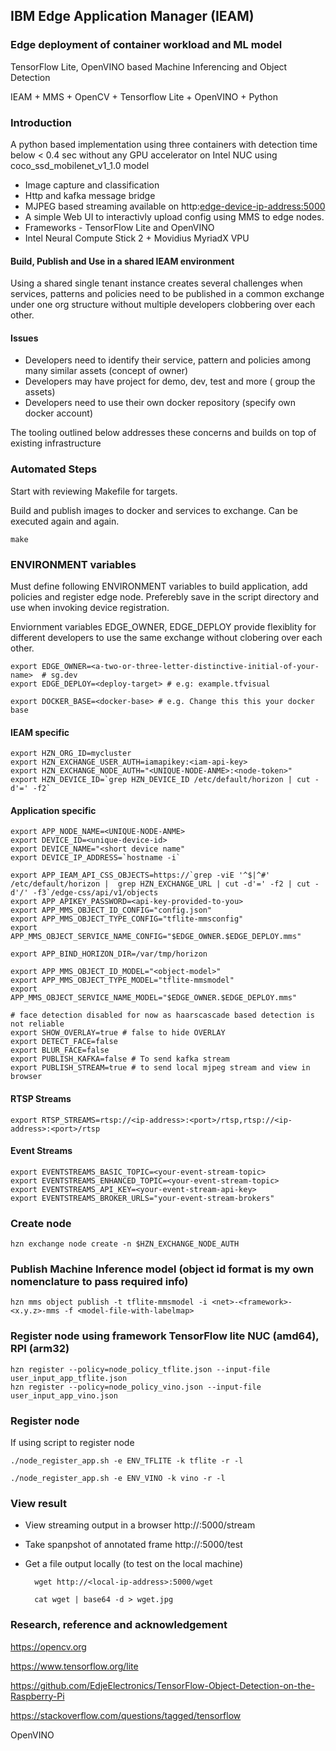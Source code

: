 ## IBM Edge Application Manager (IEAM)
### Edge deployment of container workload and ML model

TensorFlow Lite, OpenVINO based Machine Inferencing and Object Detection

IEAM + MMS + OpenCV + Tensorflow Lite + OpenVINO + Python 

### Introduction

A python based implementation using three containers with detection time below < 0.4 sec without any GPU accelerator on Intel NUC using coco_ssd_mobilenet_v1_1.0 model

- Image capture and classification
- Http and kafka message bridge
- MJPEG based streaming available on http:<edge-device-ip-address:5000> 
- A simple  Web UI to interactivly upload config using MMS to edge nodes.
- Frameworks - TensorFlow Lite and OpenVINO
- Intel Neural Compute Stick 2 + Movidius MyriadX VPU

#### Build, Publish and Use in a shared IEAM environment

Using a shared single tenant instance creates several challenges when services, patterns and policies need to be published in a common exchange under one org structure without multiple developers clobbering over each other.

#### Issues

- Developers need to identify their service, pattern and policies among many similar assets (concept of owner)
- Developers may have project for demo, dev, test and more ( group the assets)
- Developers need to use their own docker repository (specify own docker account)

The tooling outlined below addresses these concerns and builds on top of existing infrastructure

### Automated Steps

Start with reviewing Makefile for targets.

Build and publish images to docker and services to exchange. Can be executed again and again.

    make

### ENVIRONMENT variables

Must define following ENVIRONMENT variables to build application, add policies and register edge node. Preferebly save in the script directory and use when invoking device registration. 

Enviornment variables EDGE_OWNER, EDGE_DEPLOY provide flexiblity for different developers to use the same exchange without clobering over each other.

    export EDGE_OWNER=<a-two-or-three-letter-distinctive-initial-of-your-name>  # sg.dev  
    export EDGE_DEPLOY=<deploy-target> # e.g: example.tfvisual

    export DOCKER_BASE=<docker-base> # e.g. Change this this your docker base 

#### IEAM specific

    export HZN_ORG_ID=mycluster
    export HZN_EXCHANGE_USER_AUTH=iamapikey:<iam-api-key>
    export HZN_EXCHANGE_NODE_AUTH="<UNIQUE-NODE-ANME>:<node-token>"
    export HZN_DEVICE_ID=`grep HZN_DEVICE_ID /etc/default/horizon | cut -d'=' -f2`

#### Application specific
    export APP_NODE_NAME=<UNIQUE-NODE-ANME>
    export DEVICE_ID=<unique-device-id>
    export DEVICE_NAME="<short device name"
    export DEVICE_IP_ADDRESS=`hostname -i`
    
    export APP_IEAM_API_CSS_OBJECTS=https://`grep -viE '^$|^#' /etc/default/horizon |  grep HZN_EXCHANGE_URL | cut -d'=' -f2 | cut -d'/' -f3`/edge-css/api/v1/objects
    export APP_APIKEY_PASSWORD=<api-key-provided-to-you>
    export APP_MMS_OBJECT_ID_CONFIG="config.json"
    export APP_MMS_OBJECT_TYPE_CONFIG="tflite-mmsconfig"
    export APP_MMS_OBJECT_SERVICE_NAME_CONFIG="$EDGE_OWNER.$EDGE_DEPLOY.mms"
    
    export APP_BIND_HORIZON_DIR=/var/tmp/horizon
    
    export APP_MMS_OBJECT_ID_MODEL="<object-model>"
    export APP_MMS_OBJECT_TYPE_MODEL="tflite-mmsmodel"
    export APP_MMS_OBJECT_SERVICE_NAME_MODEL="$EDGE_OWNER.$EDGE_DEPLOY.mms"
    
    # face detection disabled for now as haarscascade based detection is not reliable
    export SHOW_OVERLAY=true # false to hide OVERLAY
    export DETECT_FACE=false
    export BLUR_FACE=false
    export PUBLISH_KAFKA=false # To send kafka stream
    export PUBLISH_STREAM=true # to send local mjpeg stream and view in browser

#### RTSP Streams

    export RTSP_STREAMS=rtsp://<ip-address>:<port>/rtsp,rtsp://<ip-address>:<port>/rtsp

#### Event Streams

    export EVENTSTREAMS_BASIC_TOPIC=<your-event-stream-topic>
    export EVENTSTREAMS_ENHANCED_TOPIC=<your-event-stream-topic>
    export EVENTSTREAMS_API_KEY=<your-event-stream-api-key>
    export EVENTSTREAMS_BROKER_URLS="your-event-stream-brokers"

### Create node

    hzn exchange node create -n $HZN_EXCHANGE_NODE_AUTH
    
### Publish Machine Inference model (object id format is my own nomenclature to pass required info) 

    hzn mms object publish -t tflite-mmsmodel -i <net>-<framework>-<x.y.z>-mms -f <model-file-with-labelmap>

### Register node using framework TensorFlow lite NUC (amd64), RPI (arm32)
    
    hzn register --policy=node_policy_tflite.json --input-file user_input_app_tflite.json
    hzn register --policy=node_policy_vino.json --input-file user_input_app_vino.json

### Register node  
If using script to register node

    ./node_register_app.sh -e ENV_TFLITE -k tflite -r -l
    
    ./node_register_app.sh -e ENV_VINO -k vino -r -l

### View result 

- View streaming output in a browser 
    http://<local-ip-address>:5000/stream
    
- Take spanpshot of annotated frame
    http://<local-ip-address>:5000/test
    
- Get a file output locally (to test on the local machine)
    
        wget http://<local-ip-address>:5000/wget
    
        cat wget | base64 -d > wget.jpg

### Research, reference and acknowledgement

  https://opencv.org
  
  https://www.tensorflow.org/lite
  
  https://github.com/EdjeElectronics/TensorFlow-Object-Detection-on-the-Raspberry-Pi
  
  https://stackoverflow.com/questions/tagged/tensorflow
  
  OpenVINO
    
    

    
